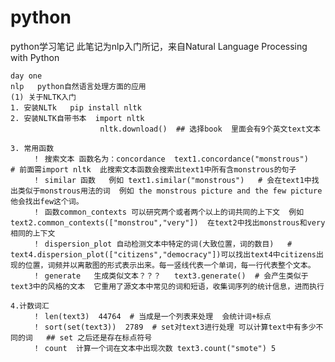 # python
python学习笔记
此笔记为nlp入门所记，来自Natural Language Processing with Python

    day one
    nlp   python自然语言处理方面的应用
    (1) 关于NLTK入门
    1. 安装NLTk   pip install nltk  
    2. 安装NLTK自带书本  import nltk 
                        nltk.download()  ## 选择book  里面会有9个英文text文本
                        
    3. 常用函数
         ！ 搜索文本 函数名为：concordance  text1.concordance("monstrous")   # 前面需import nltk  此搜索文本函数会搜索出text1中所有含monstrous的句子
         ！ similar 函数   例如 text1.similar("monstrous")   # 会在text1中找出类似于monstrous用法的词  例如 the monstrous picture and the few picture 他会找出few这个词。
         ！ 函数common_contexts 可以研究两个或者两个以上的词共同的上下文  例如 text2.common_contexts(["monstrou","very"])  在text2中找出monstrous和very相同的上下文
         ！ dispersion_plot 自动检测文本中特定的词(大致位置，词的数目)   # text4.dispersion_plot(["citizens","democracy"])可以找出text4中citizens出现的位置，词频并以离散图的形式表示出来。每一竖线代表一个单词，每一行代表整个文本。
         ！ generate   生成类似文本？？？   text3.generate()  # 会产生类似于text3中的风格的文本  它重用了源文本中常见的词和短语，收集词序列的统计信息，进而执行
       
    4.计数词汇
         ！ len(text3)  44764  # 当成是一个列表来处理  会统计词+标点 
         ！ sort(set(text3))  2789  # set对text3进行处理 可以计算text中有多少不同的词   ## set 之后还是存在标点符号
         ！ count  计算一个词在文本中出现次数 text3.count("smote") 5
         
